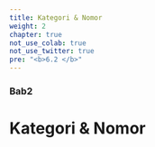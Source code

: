 ```yaml
---
title: Kategori & Nomor
weight: 2
chapter: true
not_use_colab: true
not_use_twitter: true
pre: "<b>6.2 </b>"
---
```

### Bab2

# Kategori & Nomor